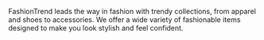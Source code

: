 FashionTrend leads the way in fashion with trendy collections, from apparel and shoes to accessories. We offer a wide variety of fashionable items designed to make you look stylish and feel confident.
